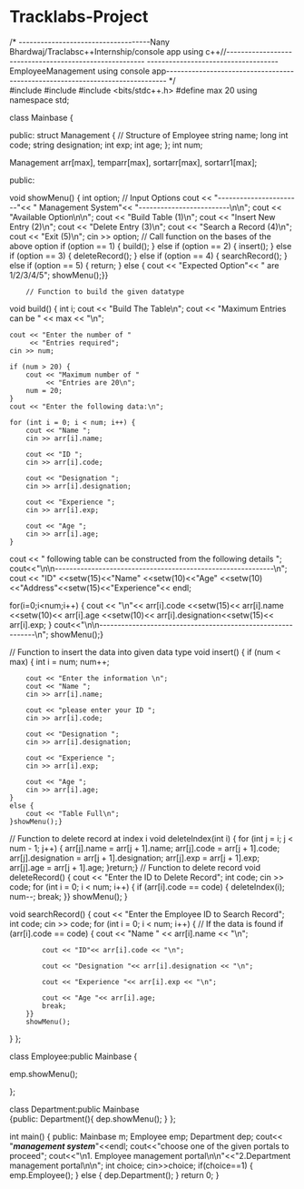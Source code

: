 # Tracklabs-Project
/* ------------------------------------Nany Bhardwaj/Traclabsc++Internship/console app using c++//-------------------------------------------------------
   ------------------------------------EmployeeManagement using console app------------------------------------------------------------------------------  */  
#include<iostream>
#include<iomanip>
#include <bits/stdc++.h>
#define max 20
using namespace std;


class Mainbase
{
 
  public:
struct Management {       // Structure of Employee
    string name;
    long int code;
    string designation;
    int exp;
    int age;
};
int num;

Management arr[max], temparr[max],
    sortarr[max], sortarr1[max];
    
public:
	
void showMenu()
{
	int option;   // Input Options 
  cout << "-----------------------"<< " Management System"<< "-------------------------\n\n";
    cout << "Available Option\n\n";
    cout << "Build Table         (1)\n";
    cout << "Insert New Entry    (2)\n";
    cout << "Delete Entry        (3)\n";
    cout << "Search a Record     (4)\n";
    cout << "Exit                (5)\n";
    cin >> option;
   // Call function on the bases of the above option
    if (option == 1) {
        build();
    }
    else if (option == 2) {
        insert();
    }
    else if (option == 3) {
        deleteRecord();
    }
    else if (option == 4) {
        searchRecord();
    }
    else if (option == 5) {
        return;
    }
    else {
        cout << "Expected Option"<< " are 1/2/3/4/5";
        showMenu();}}
		
		// Function to build the given datatype
void build()
{
	int i;
    cout << "Build The Table\n";
    cout << "Maximum Entries can be "
         << max << "\n";
  
    cout << "Enter the number of "
         << "Entries required";
    cin >> num;
  
    if (num > 20) {
        cout << "Maximum number of "
             << "Entries are 20\n";
        num = 20;
    }
    cout << "Enter the following data:\n";
  
    for (int i = 0; i < num; i++) {
        cout << "Name ";
        cin >> arr[i].name;
  
        cout << "ID ";
        cin >> arr[i].code;
  
        cout << "Designation ";
        cin >> arr[i].designation;
  
        cout << "Experience ";
        cin >> arr[i].exp;
  
        cout << "Age ";
        cin >> arr[i].age;
    }
  cout << " following table can be constructed from the following details ";
  cout<<"\n\n------------------------------------------------------------\n";
   cout << "ID" <<setw(15)<<"Name" <<setw(10)<<"Age" <<setw(10)<<"Address"<<setw(15)<<"Experience"<< endl;
 
 for(i=0;i<num;i++)
    {
      cout << "\n"<< arr[i].code <<setw(15)<< arr[i].name <<setw(10)<< arr[i].age <<setw(10)<< arr[i].designation<<setw(15)<< arr[i].exp;
    }
    cout<<"\n\n------------------------------------------------------------\n";
	showMenu();}
	
	
// Function to insert the data into given data type
void insert()
{
    if (num < max) {
        int i = num;
        num++;
  
        cout << "Enter the information \n";
        cout << "Name ";
        cin >> arr[i].name;
  
        cout << "please enter your ID ";
        cin >> arr[i].code;
  
        cout << "Designation ";
        cin >> arr[i].designation;
  
        cout << "Experience ";
        cin >> arr[i].exp;
  
        cout << "Age ";
        cin >> arr[i].age;
    }
    else {
        cout << "Table Full\n";
    }showMenu();}
// Function to delete record at index i
void deleteIndex(int i)
{
    for (int j = i; j < num - 1; j++) {
        arr[j].name = arr[j + 1].name;
        arr[j].code = arr[j + 1].code;
        arr[j].designation
            = arr[j + 1].designation;
        arr[j].exp = arr[j + 1].exp;
        arr[j].age = arr[j + 1].age;
    }return;}
// Function to delete record
void deleteRecord()
{
    cout << "Enter the ID to Delete Record";
    int code;
    cin >> code;
    for (int i = 0; i < num; i++) {
        if (arr[i].code == code) {
            deleteIndex(i);
            num--;
            break;
        }} showMenu();
}
  
void searchRecord()
{
 cout << "Enter the Employee ID to Search Record";
  int code;
    cin >> code;
  for (int i = 0; i < num; i++) {
        // If the data is found
        if (arr[i].code == code) {
            cout << "Name " << arr[i].name << "\n";
  
            cout << "ID"<< arr[i].code << "\n";
  
            cout << "Designation "<< arr[i].designation << "\n";
  
            cout << "Experience "<< arr[i].exp << "\n";
  
            cout << "Age "<< arr[i].age;
            break;
        }}
		showMenu();
}
};

class Employee:public Mainbase
{

 emp.showMenu();

};

class Department:public Mainbase  
{public:
	Department(){
dep.showMenu();
}
};

int main()
{ 
public:
  Mainbase m;
	Employee emp;
	Department dep;
cout<< "*****management system*****"<<endl;
cout<<"choose one of the given portals to proceed";
cout<<"\n1. Employee management portal\n\n"<<"2.Department management portal\n\n";
int choice;
cin>>choice;
if(choice==1)
{
emp.Employee();
}
else
{
dep.Department();
	}
return 0;
}
